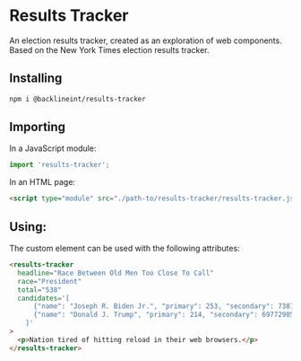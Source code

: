 # Results Tracker

An election results tracker, created as an exploration of web components. Based on the New York Times election results tracker.

## Installing

```bash
npm i @backlineint/results-tracker
```

## Importing

In a JavaScript module:

```js
import 'results-tracker';
```

In an HTML page:

```html
<script type="module" src="./path-to/results-tracker/results-tracker.js"></script>
```

## Using:

The custom element can be used with the following attributes:

```html
<results-tracker
  headline="Race Between Old Men Too Close To Call"
  race="President"
  total="538"
  candidates='[
      {"name": "Joseph R. Biden Jr.", "primary": 253, "secondary": 73879622, "color": "#1375b7"},
      {"name": "Donald J. Trump", "primary": 214, "secondary": 69772905, "color": "#c93135"}
    ]'
>
  <p>Nation tired of hitting reload in their web browsers.</p>
</results-tracker>
```